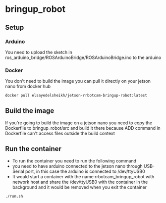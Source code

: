 # bringup_robot
## Setup
### Arduino
You need to upload the sketch in ros_arduino_bridge/ROSArduinoBridge/ROSArduinoBridge.ino to the arduino
### Docker
You don't need to build the image you can pull it directly on your jetson nano from docker hub
``` bash
docker pull elsayedelsheikh/jetson-rrbotcam-bringup-robot:latest
```
## Build the image
If you're going to build the image on a jetson nano you need to copy the Dockerfile to bringup_robot/src and build it there because ADD command in Dockerfile can't access files outside the build context
## Run the container
* To run the container you need to run the following command
* you need to have arduino connected to the jetson nano through USB-Serial port, in this case the arduino is connected to /dev/ttyUSB0 
* It would start a container with the name rrbotcam_bringup_robot with network host and share the /dev/ttyUSB0 with the container in the background and it would be removed when you exit the container
``` bash
./run.sh
```